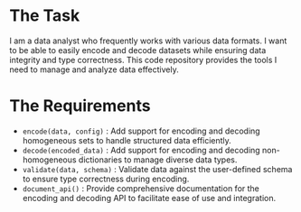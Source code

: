 # The Task

I am a data analyst who frequently works with various data formats. I want to be able to easily encode and decode datasets while ensuring data integrity and type correctness. This code repository provides the tools I need to manage and analyze data effectively.

# The Requirements

* `encode(data, config)` : Add support for encoding and decoding homogeneous sets to handle structured data efficiently.
* `decode(encoded_data)` : Add support for encoding and decoding non-homogeneous dictionaries to manage diverse data types.
* `validate(data, schema)` : Validate data against the user-defined schema to ensure type correctness during encoding.
* `document_api()` : Provide comprehensive documentation for the encoding and decoding API to facilitate ease of use and integration.
